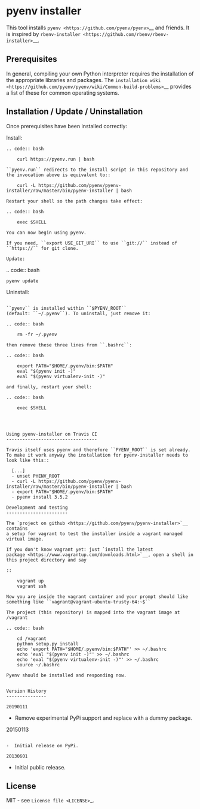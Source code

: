pyenv installer
===============

This tool installs `pyenv <https://github.com/pyenv/pyenv>`__ and friends. It is inspired by `rbenv-installer <https://github.com/rbenv/rbenv-installer>`__.

Prerequisites
----
In general, compiling your own Python interpreter requires the installation of the
appropriate libraries and packages.  The `installation wiki
<https://github.com/pyenv/pyenv/wiki/Common-build-problems>`__ provides a list of these for common
operating systems.


Installation / Update / Uninstallation
--------------------------------------
Once prerequisites have been installed correctly: 

Install:
~~~~
.. code:: bash

    curl https://pyenv.run | bash
    
``pyenv.run`` redirects to the install script in this repository and the invocation above is equivalent to::

    curl -L https://github.com/pyenv/pyenv-installer/raw/master/bin/pyenv-installer | bash

Restart your shell so the path changes take effect:

.. code:: bash

    exec $SHELL

You can now begin using pyenv.

If you need, ``export USE_GIT_URI`` to use ``git://`` instead of ``https://`` for git clone.

Update:
~~~~
.. code:: bash

    pyenv update

Uninstall:
~~~~

``pyenv`` is installed within ``$PYENV_ROOT``
(default: ``~/.pyenv``). To uninstall, just remove it:

.. code:: bash

    rm -fr ~/.pyenv
    
then remove these three lines from ``.bashrc``:

.. code:: bash

    export PATH="$HOME/.pyenv/bin:$PATH"
    eval "$(pyenv init -)"
    eval "$(pyenv virtualenv-init -)"

and finally, restart your shell:

.. code:: bash

    exec $SHELL

          


Using pyenv-installer on Travis CI
----------------------------------

Travis itself uses pyenv and therefore ``PYENV_ROOT`` is set already. To make it work anyway the installation for pyenv-installer needs to look like this::

  [...]
  - unset PYENV_ROOT
  - curl -L https://github.com/pyenv/pyenv-installer/raw/master/bin/pyenv-installer | bash
  - export PATH="$HOME/.pyenv/bin:$PATH"
  - pyenv install 3.5.2

Development and testing
-----------------------

The `project on github <https://github.com/pyenv/pyenv-installer>`__ contains
a setup for vagrant to test the installer inside a vagrant managed virtual image.

If you don't know vagrant yet: just `install the latest
package <https://www.vagrantup.com/downloads.html>`__, open a shell in
this project directory and say

::

    vagrant up
    vagrant ssh

Now you are inside the vagrant container and your prompt should like
something like ``vagrant@vagrant-ubuntu-trusty-64:~$``

The project (this repository) is mapped into the vagrant image at
/vagrant

.. code:: bash

    cd /vagrant
    python setup.py install
    echo 'export PATH="$HOME/.pyenv/bin:$PATH"' >> ~/.bashrc
    echo 'eval "$(pyenv init -)"' >> ~/.bashrc
    echo 'eval "$(pyenv virtualenv-init -)"' >> ~/.bashrc
    source ~/.bashrc

Pyenv should be installed and responding now.


Version History
---------------

20190111
~~~~~~~~

-  Remove experimental PyPi support and replace with a dummy package.

20150113
~~~~~~~~

-  Initial release on PyPi.

20130601
~~~~~~~~

-  Initial public release.


License
-------

MIT - see `License file <LICENSE>`_.
